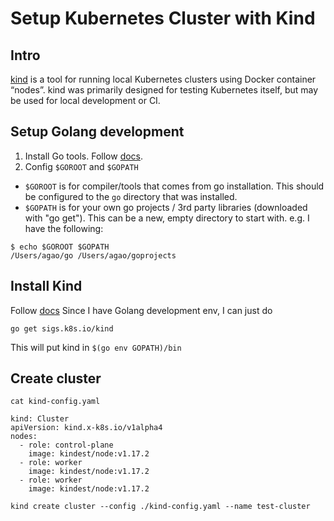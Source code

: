# Setup Kubernetes Cluster with Kind


## Intro
[kind](https://kind.sigs.k8s.io/) is a tool for running local Kubernetes clusters using Docker container “nodes”.
kind was primarily designed for testing Kubernetes itself, but may be used for local development or CI.

## Setup Golang development

1. Install Go tools. Follow [docs](https://golang.org/doc/install#install).
2. Config `$GOROOT` and `$GOPATH`

- `$GOROOT` is for compiler/tools that comes from go installation. This should be configured to the `go` directory that was installed.
- `$GOPATH` is for your own go projects / 3rd party libraries (downloaded with "go get"). This can be a new, empty directory to start with.
  e.g. I have the following:

```
$ echo $GOROOT $GOPATH
/Users/agao/go /Users/agao/goprojects
```

## Install Kind
Follow [docs](https://kind.sigs.k8s.io/docs/user/quick-start/#installation)
Since I have Golang development env, I can just do

```
go get sigs.k8s.io/kind
```
This will put kind in `$(go env GOPATH)/bin`

## Create cluster

```
cat kind-config.yaml

kind: Cluster
apiVersion: kind.x-k8s.io/v1alpha4
nodes:
  - role: control-plane
    image: kindest/node:v1.17.2
  - role: worker
    image: kindest/node:v1.17.2
  - role: worker
    image: kindest/node:v1.17.2
```

```
kind create cluster --config ./kind-config.yaml --name test-cluster
```


